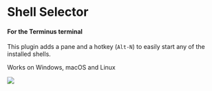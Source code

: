 # Shell Selector

#### For the Terminus terminal

This plugin adds a pane and a hotkey (`Alt-N`) to easily start any of the installed shells.

Works on Windows, macOS and Linux

![](http://imgur.com/download/jQh6660)
